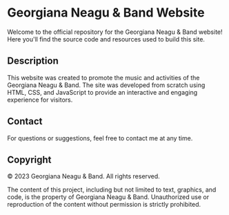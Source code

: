 # Georgiana Neagu & Band Website

Welcome to the official repository for the Georgiana Neagu & Band website! Here you'll find the source code and resources used to build this site.

## Description

This website was created to promote the music and activities of the Georgiana Neagu & Band. The site was developed from scratch using HTML, CSS, and JavaScript to provide an interactive and engaging experience for visitors.


## Contact

For questions or suggestions, feel free to contact me at any time.

## Copyright

© 2023 Georgiana Neagu & Band. All rights reserved.

The content of this project, including but not limited to text, graphics, and code, is the property of Georgiana Neagu & Band. Unauthorized use or reproduction of the content without permission is strictly prohibited.


